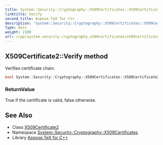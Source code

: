 ```yaml
---
title: System::Security::Cryptography::X509Certificates::X509Certificate2::Verify method
linktitle: Verify
second_title: Aspose.TeX for C++
description: 'System::Security::Cryptography::X509Certificates::X509Certificate2::Verify method. Verifies certificate chain in C++.'
type: docs
weight: 2100
url: /cpp/system.security.cryptography.x509certificates/x509certificate2/verify/
---
```

## X509Certificate2::Verify method


Verifies certificate chain.

```cpp
bool System::Security::Cryptography::X509Certificates::X509Certificate2::Verify() const
```


### ReturnValue

True if the certificate is valid, false otherwise.

## See Also

* Class [X509Certificate2](../)
* Namespace [System::Security::Cryptography::X509Certificates](../../)
* Library [Aspose.TeX for C++](../../../)
